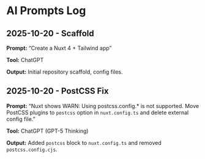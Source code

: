# AI Prompts Log

## 2025-10-20 - Scaffold

**Prompt:** “Create a Nuxt 4 + Tailwind app”

**Tool:** ChatGPT

**Output:** Initial repository scaffold, config files.

## 2025-10-20 - PostCSS Fix

**Prompt:** “Nuxt shows WARN: Using postcss.config.\* is not supported. Move PostCSS plugins to `postcss` option in `nuxt.config.ts` and delete external config file.”

**Tool:** ChatGPT (GPT-5 Thinking)

**Output:** Added `postcss` block to `nuxt.config.ts` and removed `postcss.config.cjs`.
